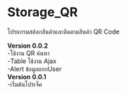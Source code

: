 # Storage_QR
โปรแกรมสต้อกสินค้าและติดตามสินค้า QR Code 
<table>
<tr>  
  <b>Version 0.0.2</b><br>
-ใช้งาน QR ค้นหา <br>
-Table ใช้งาน Ajax <br>
-Alert ข้อมูลแยกUser <br>
</tr> 
<tr>
  <b>Version 0.0.1</b> <br>
-เริ่มต้นโปรเจ็ค
</tr> 
</table>  
